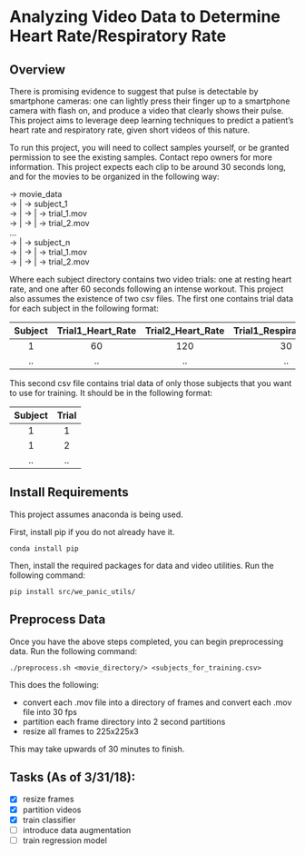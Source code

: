 # Analyzing Video Data to Determine Heart Rate/Respiratory Rate

## Overview

There is promising evidence to suggest that pulse is detectable by smartphone cameras: one can lightly press their finger up to a smartphone camera with flash on, and produce a video that clearly shows their pulse. This project aims to leverage deep learning techniques to predict a patient’s heart rate and respiratory rate, given short videos of this nature. 

To run this project, you will need to collect samples yourself, or be granted permission to see the existing samples. Contact repo owners for more information. This project expects each clip to be around 30 seconds long, and for the movies to be organized in the following way:

-> movie_data <br />
->     | -> subject_1 <br />
->     | ->     | -> trial_1.mov <br />
->     | ->     | -> trial_2.mov <br />
... <br />
->     | -> subject_n <br />
->     | ->     | -> trial_1.mov <br />
->     | ->     | -> trial_2.mov <br />

Where each subject directory contains two video trials: one at resting heart rate, and one after 60 seconds following an intense workout. This project also assumes the existence of two csv files. The first one contains trial data for each subject in the following format:

| Subject  | Trial1_Heart_Rate| Trial2_Heart_Rate | Trial1_Respiratory_Rate| Trial2_Respiratory_Rate |
|:--------:|:----------------:|:-----------------:|:----------------------:|:-----------------------:|
| 1        | 60               | 120               | 30                     | 45                      |
| ..       | ..               | ..                | ..                     | ..                      |

This second csv file contains trial data of only those subjects that you want to use for training. It should be in the following format:

| Subject  | Trial|
|:--------:|:----:|
| 1        | 1    |
| 1        | 2    |
| ..       | ..   |

## Install Requirements

This project assumes anaconda is being used.

First, install pip if you do not already have it.
```{r, engine='bash'}
conda install pip
```

Then, install the required packages for data and video utilities. Run the following command:
```{r, engine='bash'}
pip install src/we_panic_utils/
```

## Preprocess Data

Once you have the above steps completed, you can begin preprocessing data. Run the following command:
```{r, engine='bash'}
./preprocess.sh <movie_directory/> <subjects_for_training.csv>
```
This does the following:
* convert each .mov file into a directory of frames and convert each .mov file into 30 fps
* partition each frame directory into 2 second partitions
* resize all frames to 225x225x3

This may take upwards of 30 minutes to finish.

## Tasks (As of 3/31/18):

- [x] resize frames
- [x] partition videos
- [x] train classifier
- [ ] introduce data augmentation
- [ ] train regression model
